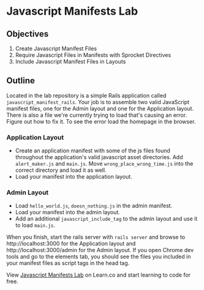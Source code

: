 # Javascript Manifests Lab

## Objectives

1. Create Javascript Manifest Files
2. Require Javascript Files in Manifests with Sprocket Directives
3. Include Javascript Manifest Files in Layouts

## Outline
Located in the lab repository is a simple Rails application called `javascript_manifest_rails`. Your job is to assemble two valid JavaScript manifest files, one for the Admin layout and one for the Application layout. There is also a file we're currently trying to load that's causing an error.  Figure out how to fix it.  To see the error load the homepage in the browser.

### Application Layout
- Create an application manifest with some of the js files found throughout the application's valid javascript asset directories.  Add `alert_maker.js` and `main.js`.  Move `wrong_place_wrong_time.js` into the correct directory and load it as well.
- Load your manifest into the application layout.

### Admin Layout
- Load `hello_world.js`, `doesn_nothing.js` in the admin manifest.
- Load your manifest into the admin layout. 
- Add an additional `javascript_include_tag` to the admin layout and use it to load `main.js`.

When you finish, start the rails server with `rails server` and browse to http://localhost:3000 for the Application layout and http://localhost:3000/admin for the Admin layout. If you open Chrome dev tools and go to the elements tab, you should see the files you included in your manifest files as script tags in the head tag.

<p data-visibility='hidden'>View <a href='https://learn.co/lessons/javascript-manifests-lab' title='Javascript Manifests Lab'>Javascript Manifests Lab</a> on Learn.co and start learning to code for free.</p>

